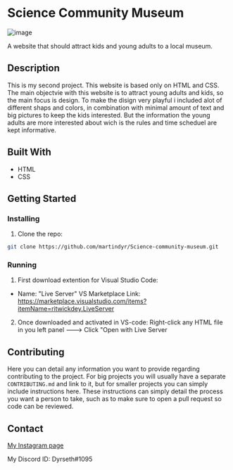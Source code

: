 # Science Community Museum

![image](https://user-images.githubusercontent.com/76110230/206708705-e8760c35-042b-4a00-9917-6bc62d7e72c2.png)

A website that should attract kids and young adults to a local museum.

## Description

This is my second project. This website is based only on HTML and CSS.
The main objectvie with this website is to attract young adults and kids, so the main focus is design.
To make the disign very playful i included alot of different shaps and colors, in combination with minimal amount of text and big pictures to keep the kids interested.
But the information the young adults are more interested about wich is the rules and time scheduel are kept informative.

## Built With

- HTML
- CSS

## Getting Started

### Installing

1. Clone the repo:

```bash
git clone https://github.com/martindyr/Science-community-museum.git
```

### Running

1. First download extention for Visual Studio Code:

  - Name: "Live Server" VS Marketplace Link: https://marketplace.visualstudio.com/items?itemName=ritwickdey.LiveServer

2. Once downloaded and activated in VS-code: Right-click any HTML file in you left panel ---> Click "Open with Live Server

## Contributing

Here you can detail any information you want to provide regarding contributing to the project. For big projects you will usually have a separate `CONTRIBUTING.md` and link to it, but for smaller projects you can simply include instructions here. These instructions can simply detail the process you want a person to take, such as to make sure to open a pull request so code can be reviewed.

## Contact

[My Instagram page](https://www.instagram.com/dyrseths/)

My Discord ID: Dyrseth#1095
